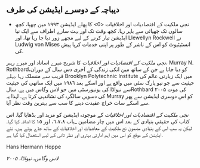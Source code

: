 ## دیباچہ کے دوسرے ایڈیشن کی طرف

* نجی ملکیت کے اقتصادیات اور اخلاقیات <0> کا پھلے ایڈیشن ۱۹۹٣ مين چھپا، کچھ سالوں تک چھپائی سے باہر رہا. کچھ وقت تک اور بہت سارے اطراف سے ایک نیا ایڈیشن تیار کرنے کے لیے مجھے زور دیا جا رہا تھا، اور Llewellyn Rockwell نے Ludwig von Mises انسٹیٹیوٹ کو اس کے ناشر کے طور پر اپنی خدمات کرپا پیش کی.</p> 

*نجی ملکیت کے اقتصادیات اور اخلاقیات* کا شریح میرے اساتاد اور میرے رہبر، Murray N. Rothbard،کو دیا جاتا ہے جن کے ساتھ مین انکی زندگی کے آخری دس سال کے دوران قریب سے منسلک رہا ،پہلے Brooklyn Polytechnic Institute میں ایک زیارتی عالم کی حیثیت سے جو نیو یارک سٹی میں واقع ہے اور اسکے بعد ١٩٨٦ ميں ایک ساتھی کی حیثیت سے نیواڈا کی یونیورسٹی میں جو لاس وگاس میں ہے. سالRothbard ۲۰۰۵ کی موت کی دسویں سالگرہ کی نشاندہی کرتا ہے. لہذا یہ Murray کو اس دوسری ایڈیشن سے پھر سے اسکے سات خراج عقیدت دینے کا سب سے بہترین وقت نظر آیا.

*نجی ملکیت کے اقتصادیات اور اخلاقیات* کے موجودہ ایڈیشن کو مزید اور بڈھایا گیا. اس کتاب کی حقيقي بنیادی کے بعد اس میں چار مضامین _باب ٦،٧،٨، اور ١٥ کا اضافہ کیا گیا. لیکن یہ سب اس کے بنیادی مضمون نج ملکیت کے معاشیات اور اخلاقیات کے ساتھ جڈے ہوئے ہیں. نئے ایڈیشن کے موقع کو اس میں اہم ادارتی بہتری اور نظر ثانی کے لیے استعمال کیا گیا ہے.

Hans Hermann Hoppe

*لاس وگاس، نیواڈا، ٢٠٠٥*